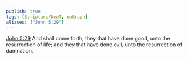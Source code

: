 ```yaml
---
publish: true
tags: [Scripture/NewT, noGraph]
aliases: ["John 5:29"]
---
```

[John 5:29](https://churchofjesuschrist.org/study/scriptures/nt/john/5?lang=eng&id=p29#p29) And shall come forth; they that have done good, unto the resurrection of life; and they that have done evil, unto the resurrection of damnation.
